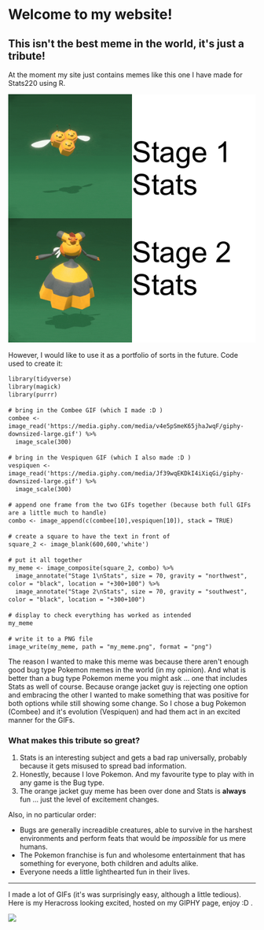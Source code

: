 # Welcome to my website!

## This isn't the best meme in the world, it's just a tribute!
At the moment my site just contains memes like this one I have made for Stats220 using R.

![](my_meme.png)

However, I would like to use it as a portfolio of sorts in the future.
Code used to create it:
```
library(tidyverse)
library(magick)
library(purrr)

# bring in the Combee GIF (which I made :D )
combee <- image_read('https://media.giphy.com/media/v4e5pSmeK65jhaJwqF/giphy-downsized-large.gif') %>% 
  image_scale(300)

# bring in the Vespiquen GIF (which I also made :D )
vespiquen <- image_read('https://media.giphy.com/media/Jf39wqEKDkI4iXiqGi/giphy-downsized-large.gif') %>% 
  image_scale(300)

# append one frame from the two GIFs together (because both full GIFs are a little much to handle)
combo <- image_append(c(combee[10],vespiquen[10]), stack = TRUE)

# create a square to have the text in front of
square_2 <- image_blank(600,600,'white')

# put it all together
my_meme <- image_composite(square_2, combo) %>%
  image_annotate("Stage 1\nStats", size = 70, gravity = "northwest", color = "black", location = "+300+100") %>%
  image_annotate("Stage 2\nStats", size = 70, gravity = "southwest", color = "black", location = "+300+100")

# display to check everything has worked as intended
my_meme

# write it to a PNG file
image_write(my_meme, path = "my_meme.png", format = "png")

```
The reason I wanted to make this meme was because there aren't enough good bug type Pokemon memes in the world (in my opinion). And what is better than a bug type Pokemon meme you might ask ... one that includes Stats as well of course. Because orange jacket guy is rejecting one option and embracing the other I wanted to make something that was positive for both options while still showing some change. So I chose a bug Pokemon (Combee) and it's evolution (Vespiquen) and had them act in an excited manner for the GIFs.

### What makes this tribute so great?
1. Stats is an interesting subject and gets a bad rap universally, probably because it gets misused to spread bad information.
2. Honestly, because I love Pokemon. And my favourite type to play with in any game is the Bug type.
3. The orange jacket guy meme has been over done and Stats is **always** fun ... just the level of excitement changes.

Also, in no particular order:
- Bugs are generally increadible creatures, able to survive in the harshest environments and perform feats that would be *impossible* for us mere humans.
- The Pokemon franchise is fun and wholesome entertainment that has something for everyone, both children and adults alike.
- Everyone needs a little lighthearted fun in their lives.

---

I made a lot of GIFs (it's was surprisingly easy, although a little tedious).
Here is my Heracross looking excited, hosted on my GIPHY page, enjoy :D .

![](https://media.giphy.com/media/EX8ur9KKLLIIRrls8E/giphy-downsized-large.gif)
